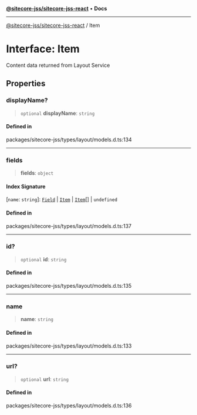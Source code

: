 [**@sitecore-jss/sitecore-jss-react**](../README.md) • **Docs**

***

[@sitecore-jss/sitecore-jss-react](../README.md) / Item

# Interface: Item

Content data returned from Layout Service

## Properties

### displayName?

> `optional` **displayName**: `string`

#### Defined in

packages/sitecore-jss/types/layout/models.d.ts:134

***

### fields

> **fields**: `object`

#### Index Signature

 \[`name`: `string`\]: [`Field`](Field.md) \| [`Item`](Item.md) \| [`Item`](Item.md)[] \| `undefined`

#### Defined in

packages/sitecore-jss/types/layout/models.d.ts:137

***

### id?

> `optional` **id**: `string`

#### Defined in

packages/sitecore-jss/types/layout/models.d.ts:135

***

### name

> **name**: `string`

#### Defined in

packages/sitecore-jss/types/layout/models.d.ts:133

***

### url?

> `optional` **url**: `string`

#### Defined in

packages/sitecore-jss/types/layout/models.d.ts:136
